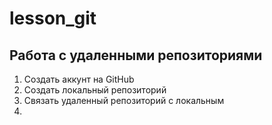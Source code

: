 # lesson_git
## Работа с удаленными репозиториями
1. Создать аккунт на GitHub
2. Создать локальный репозиторий 
3. Связать удаленный репозиторий с локальным
4.